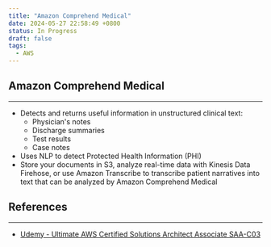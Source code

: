 ```yaml
---
title: "Amazon Comprehend Medical"
date: 2024-05-27 22:58:49 +0800
status: In Progress
draft: false
tags:
  - AWS
---
```

## Amazon Comprehend Medical
---
- Detects and returns useful information in unstructured clinical text:
	- Physician's notes
	- Discharge summaries
	- Test results
	- Case notes
- Uses NLP to detect Protected Health Information (PHI)
- Store your documents in S3, analyze real-time data with Kinesis Data Firehose, or use Amazon Transcribe to transcribe patient narratives into text that can be analyzed by Amazon Comprehend Medical

## References
---
- [Udemy - Ultimate AWS Certified Solutions Architect Associate SAA-C03](https://www.udemy.com/course/aws-certified-solutions-architect-associate-saa-c03)

